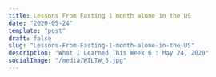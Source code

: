 ```yaml
---
title: Lessons From Fasting 1 month alone in the US
date: "2020-05-24"
template: "post"
draft: false
slug: "Lessons-From-Fasting-1-month-alone-in-the-US"
description: "What I Learned This Week 6 : May 24, 2020"
socialImage: "/media/WILTW_5.jpg"
---
```

